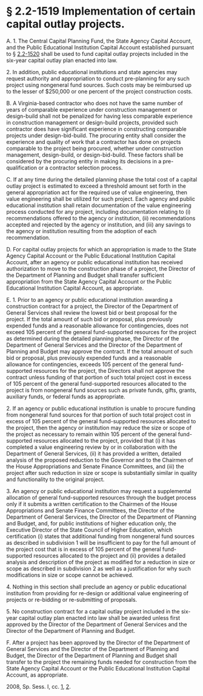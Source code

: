 # § 2.2-1519 Implementation of certain capital outlay projects.

<p>A. 1. The Central Capital Planning Fund, the State Agency Capital Account, and the Public Educational Institution Capital Account established pursuant to § <a href='http://law.lis.virginia.gov/vacode/2.2-1520/'>2.2-1520</a> shall be used to fund capital outlay projects included in the six-year capital outlay plan enacted into law.</p><p>2. In addition, public educational institutions and state agencies may request authority and appropriation to conduct pre-planning for any such project using nongeneral fund sources. Such costs may be reimbursed up to the lesser of $250,000 or one percent of the project construction costs.</p><p>B. A Virginia-based contractor who does not have the same number of years of comparable experience under construction management or design-build shall not be penalized for having less comparable experience in construction management or design-build projects, provided such contractor does have significant experience in constructing comparable projects under design-bid-build. The procuring entity shall consider the experience and quality of work that a contractor has done on projects comparable to the project being procured, whether under construction management, design-build, or design-bid-build. These factors shall be considered by the procuring entity in making its decisions in a pre-qualification or a contractor selection process.</p><p>C. If at any time during the detailed planning phase the total cost of a capital outlay project is estimated to exceed a threshold amount set forth in the general appropriation act for the required use of value engineering, then value engineering shall be utilized for such project. Each agency and public educational institution shall retain documentation of the value engineering process conducted for any project, including documentation relating to (i) recommendations offered to the agency or institution, (ii) recommendations accepted and rejected by the agency or institution, and (iii) any savings to the agency or institution resulting from the adoption of each recommendation.</p><p>D. For capital outlay projects for which an appropriation is made to the State Agency Capital Account or the Public Educational Institution Capital Account, after an agency or public educational institution has received authorization to move to the construction phase of a project, the Director of the Department of Planning and Budget shall transfer sufficient appropriation from the State Agency Capital Account or the Public Educational Institution Capital Account, as appropriate.</p><p>E. 1. Prior to an agency or public educational institution awarding a construction contract for a project, the Director of the Department of General Services shall review the lowest bid or best proposal for the project. If the total amount of such bid or proposal, plus previously expended funds and a reasonable allowance for contingencies, does not exceed 105 percent of the general fund-supported resources for the project as determined during the detailed planning phase, the Director of the Department of General Services and the Director of the Department of Planning and Budget may approve the contract. If the total amount of such bid or proposal, plus previously expended funds and a reasonable allowance for contingencies, exceeds 105 percent of the general fund-supported resources for the project, the Directors shall not approve the contract unless funding of that portion of such total project cost in excess of 105 percent of the general fund-supported resources allocated to the project is from nongeneral fund sources such as private funds, gifts, grants, auxiliary funds, or federal funds as appropriate.</p><p>2. If an agency or public educational institution is unable to procure funding from nongeneral fund sources for that portion of such total project cost in excess of 105 percent of the general fund-supported resources allocated to the project, then the agency or institution may reduce the size or scope of the project as necessary to remain within 105 percent of the general fund-supported resources allocated to the project, provided that (i) it has completed a value engineering review by or in collaboration with the Department of General Services, (ii) it has provided a written, detailed analysis of the proposed reduction to the Governor and to the Chairmen of the House Appropriations and Senate Finance Committees, and (iii) the project after such reduction in size or scope is substantially similar in quality and functionality to the original project.</p><p>3. An agency or public educational institution may request a supplemental allocation of general fund-supported resources through the budget process only if it submits a written certification to the Chairmen of the House Appropriations and Senate Finance Committees, the Director of the Department of General Services, the Director of the Department of Planning and Budget, and, for public institutions of higher education only, the Executive Director of the State Council of Higher Education, which certification (i) states that additional funding from nongeneral fund sources as described in subdivision 1 will be insufficient to pay for the full amount of the project cost that is in excess of 105 percent of the general fund-supported resources allocated to the project and (ii) provides a detailed analysis and description of the project as modified for a reduction in size or scope as described in subdivision 2 as well as a justification for why such modifications in size or scope cannot be achieved.</p><p>4. Nothing in this section shall preclude an agency or public educational institution from providing for re-design or additional value engineering of projects or re-bidding or re-submitting of proposals.</p><p>5. No construction contract for a capital outlay project included in the six-year capital outlay plan enacted into law shall be awarded unless first approved by the Director of the Department of General Services and the Director of the Department of Planning and Budget.</p><p>F. After a project has been approved by the Director of the Department of General Services and the Director of the Department of Planning and Budget, the Director of the Department of Planning and Budget shall transfer to the project the remaining funds needed for construction from the State Agency Capital Account or the Public Educational Institution Capital Account, as appropriate.</p><p>2008, Sp. Sess. I, cc. <a href='http://lis.virginia.gov/cgi-bin/legp604.exe?082+ful+CHAP0001'>1</a>, <a href='http://lis.virginia.gov/cgi-bin/legp604.exe?082+ful+CHAP0002'>2</a>.</p>